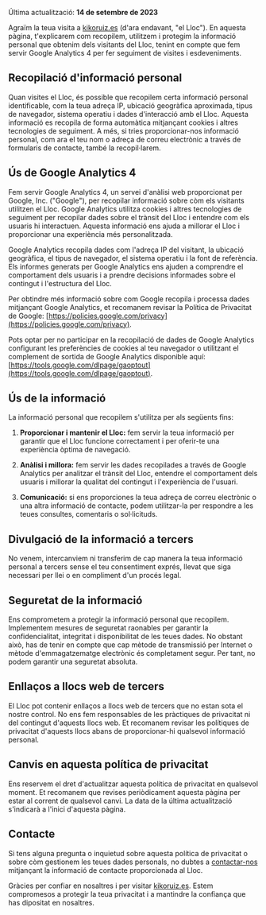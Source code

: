 Última actualització: **14 de setembre de 2023**

Agraïm la teua visita a [kikoruiz.es](/) (d'ara endavant, "el Lloc"). En aquesta pàgina, t'explicarem com recopilem, utilitzem i protegim la informació personal que obtenim dels visitants del Lloc, tenint en compte que fem servir Google Analytics 4 per fer seguiment de visites i esdeveniments.

## Recopilació d'informació personal

Quan visites el Lloc, és possible que recopilem certa informació personal identificable, com la teua adreça IP, ubicació geogràfica aproximada, tipus de navegador, sistema operatiu i dades d'interacció amb el Lloc. Aquesta informació es recopila de forma automàtica mitjançant cookies i altres tecnologies de seguiment. A més, si tries proporcionar-nos informació personal, com ara el teu nom o adreça de correu electrònic a través de formularis de contacte, també la recopil·larem.

## Ús de Google Analytics 4

Fem servir Google Analytics 4, un servei d'anàlisi web proporcionat per Google, Inc. ("Google"), per recopilar informació sobre còm els visitants utilitzen el Lloc. Google Analytics utilitza cookies i altres tecnologies de seguiment per recopilar dades sobre el trànsit del Lloc i entendre com els usuaris hi interactuen. Aquesta informació ens ajuda a millorar el Lloc i proporcionar una experiència més personalitzada.

Google Analytics recopila dades com l'adreça IP del visitant, la ubicació geogràfica, el tipus de navegador, el sistema operatiu i la font de referència. Els informes generats per Google Analytics ens ajuden a comprendre el comportament dels usuaris i a prendre decisions informades sobre el contingut i l'estructura del Lloc.

Per obtindre més informació sobre com Google recopila i processa dades mitjançant Google Analytics, et recomanem revisar la Política de Privacitat de Google: [https://policies.google.com/privacy](https://policies.google.com/privacy).

Pots optar per no participar en la recopilació de dades de Google Analytics configurant les preferències de cookies al teu navegador o utilitzant el complement de sortida de Google Analytics disponible aquí: [https://tools.google.com/dlpage/gaoptout](https://tools.google.com/dlpage/gaoptout).

## Ús de la informació

La informació personal que recopilem s'utilitza per als següents fins:

1. **Proporcionar i mantenir el Lloc:** fem servir la teua informació per garantir que el Lloc funcione correctament i per oferir-te una experiència òptima de navegació.

2. **Anàlisi i millora:** fem servir les dades recopilades a través de Google Analytics per analitzar el trànsit del Lloc, entendre el comportament dels usuaris i millorar la qualitat del contingut i l'experiència de l'usuari.

3. **Comunicació:** si ens proporciones la teua adreça de correu electrònic o una altra informació de contacte, podem utilitzar-la per respondre a les teues consultes, comentaris o sol·licituds.

## Divulgació de la informació a tercers

No venem, intercanviem ni transferim de cap manera la teua informació personal a tercers sense el teu consentiment exprés, llevat que siga necessari per llei o en compliment d'un procés legal.

## Seguretat de la informació

Ens comprometem a protegir la informació personal que recopilem. Implementem mesures de seguretat raonables per garantir la confidencialitat, integritat i disponibilitat de les teues dades. No obstant això, has de tenir en compte que cap mètode de transmissió per Internet o mètode d'emmagatzematge electrònic és completament segur. Per tant, no podem garantir una seguretat absoluta.

## Enllaços a llocs web de tercers

El Lloc pot contenir enllaços a llocs web de tercers que no estan sota el nostre control. No ens fem responsables de les pràctiques de privacitat ni del contingut d'aquests llocs web. Et recomanem revisar les polítiques de privacitat d'aquests llocs abans de proporcionar-hi qualsevol informació personal.

## Canvis en aquesta política de privacitat

Ens reservem el dret d'actualitzar aquesta política de privacitat en qualsevol moment. Et recomanem que revises periòdicament aquesta pàgina per estar al corrent de qualsevol canvi. La data de la última actualització s'indicarà a l'inici d'aquesta pàgina.

## Contacte

Si tens alguna pregunta o inquietud sobre aquesta política de privacitat o sobre còm gestionem les teues dades personals, no dubtes a [contactar-nos](/#contacte) mitjançant la informació de contacte proporcionada al Lloc.

Gràcies per confiar en nosaltres i per visitar [kikoruiz.es](/). Estem compromesos a protegir la teua privacitat i a mantindre la confiança que has dipositat en nosaltres.
